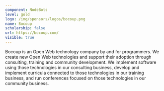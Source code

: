 ```yaml
---
component: NodeBots
level: gold
logo: /img/sponsors/logos/bocoup.png
name: Bocoup
scholarship: false
url: https://bocoup.com/
visible: true
---
```


Bocoup is an Open Web technology company by and for programmers. We create new Open Web technologies and support their adoption through consulting, training and community development. We implement software using those technologies in our consulting business, develop and implement curricula connected to those technologies in our training business, and run conferences focused on those technologies in our community business.
